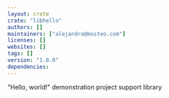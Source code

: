 ```yaml
---
layout: crate
crate: "libhello"
authors: []
maintainers: ["alejandro@mosteo.com"]
licenses: []
websites: []
tags: []
version: "1.0.0"
dependencies: 
---
```

"Hello, world!" demonstration project support library


